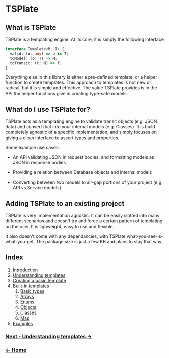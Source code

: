 
# TSPlate

## What is TSPlate

TSPlate is a templating engine. At its core, it is simply the following interface

```ts
interface Template<M, T> {
  valid: (o: any) => o is T;
  toModel: (o: T) => M;
  toTransit: (t: M) => T;
}
```

Everything else in this library is either a pre-defined template, or a helper function to create templates. This approach to templates is not new or radical, but it is simple and effective. The value TSPlate provides is in the API the helper functions give in creating type-safe models.

## What do I use TSPlate for?

TSPlate acts as a templating engine to validate transit objects (e.g. JSON data) and convert that into your internal models (e.g. Classes). It is build completely agnostic of a specific implementation, and simply focuses on giving a clean interface to assert types and properties.

Some example use cases:

* An API validating JSON in request bodies, and formatting models as JSON in response bodies

* Providing a relation between Database objects and internal models

* Converting between two models to air-gap portions of your project (e.g. API vs Service models).

## Adding TSPlate to an existing project

TSPlate is very implementation agnostic. It can be easily slotted into many different scenarios and doesn't try and force a certain pattern of templating on the user. It is lighweight, easy to use and flexible.

It also doesn't come with any dependancies, with TSPlate what-you-see-is-what-you-get. The package size is just a few KB and plans to stay that way. 

## Index

1. [Introduction](./introduction.md)
2. [Understanding templates](./understanding-templates.md)
3. [Creating a basic template](./creating-a-basic-template.md)
4. [Built-in templates](./built-in-templates.md)
    1. [Basic types](./templates/basic-types.md)
    2. [Arrays](./templates/arrays.md)
    3. [Enums](./templates/enums.md)
    4. [Objects](./templates/objects.md)
    5. [Classes](./templates/classes.md)
    6. [Map](./templates/map.md)
5. [Examples](./examples.md)

### [Next - Understanding templates →](./understanding-templates.md)
### [← Home](./introduction.md)